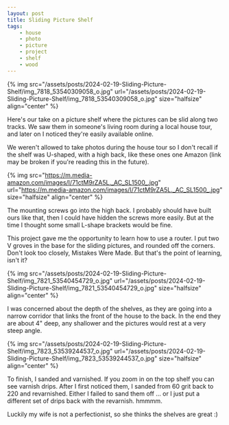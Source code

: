```yaml
---
layout: post
title: Sliding Picture Shelf
tags:
    - house
    - photo
    - picture
    - project
    - shelf
    - wood
---
```








{% img src="/assets/posts/2024-02-19-Sliding-Picture-Shelf/img_7818_53540309058_o.jpg" url="/assets/posts/2024-02-19-Sliding-Picture-Shelf/img_7818_53540309058_o.jpg"  size="halfsize"  align="center" %}


Here's our take on a picture shelf where the pictures can be slid along two tracks. We saw them in someone's living room during a local house tour, and later on I noticed they're easily available online.




We weren't allowed to take photos during the house tour so I don't recall if the shelf was U-shaped, with a high back, like these ones one Amazon (link may be broken if you're reading this in the future).




{% img src="https://m.media-amazon.com/images/I/71ctM9rZA5L._AC_SL1500_.jpg" url="https://m.media-amazon.com/images/I/71ctM9rZA5L._AC_SL1500_.jpg"  size="halfsize"  align="center" %}


The mounting screws go into the high back. I probably should have built ours like that, then I could have hidden the screws more easily. But at the time I thought some small L-shape brackets would be fine.




This project gave me the opportunity to learn how to use a router. I put two V groves in the base for the sliding pictures, and rounded off the corners. Don't look too closely, Mistakes Were Made. But that's the point of learning, isn't it?




{% img src="/assets/posts/2024-02-19-Sliding-Picture-Shelf/img_7821_53540454729_o.jpg" url="/assets/posts/2024-02-19-Sliding-Picture-Shelf/img_7821_53540454729_o.jpg"  size="halfsize"  align="center" %}


I was concerned about the depth of the shelves, as they are going into a narrow corridor that links the front of the house to the back. In the end they are about 4" deep, any shallower and the pictures would rest at a very steep angle.




{% img src="/assets/posts/2024-02-19-Sliding-Picture-Shelf/img_7823_53539244537_o.jpg" url="/assets/posts/2024-02-19-Sliding-Picture-Shelf/img_7823_53539244537_o.jpg"  size="halfsize"  align="center" %}


To finish, I sanded and varnished.  If you zoom in on the top shelf you can see varnish drips. After I first noticed them, I sanded from 60 grit back to 220 and revarnished.  Either I failed to sand them off ... or I just put a different set of drips back with the revarnish. hmmmm.




Luckily my wife is not a perfectionist, so she thinks the shelves are great :)


